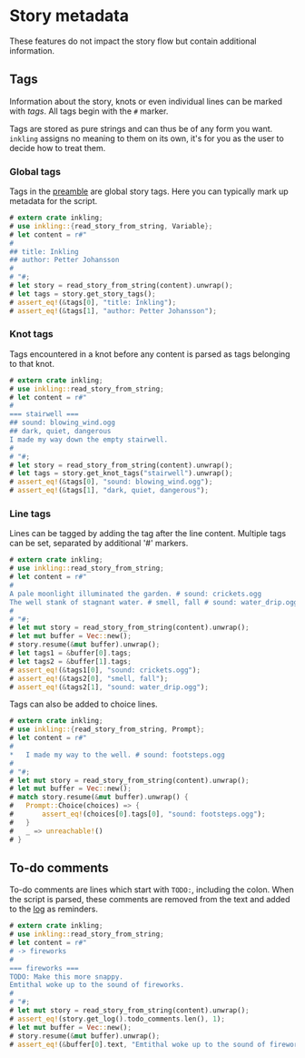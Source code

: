 # Story metadata

These features do not impact the story flow but contain additional information.

## Tags

Information about the story, knots or even individual lines can be marked with *tags*. All tags
begin with the `#` marker.

Tags are stored as pure strings and can thus be of any form you want. `inkling` assigns no
meaning to them on its own, it's for you as the user to decide how to treat them.

### Global tags

Tags in the [preamble](structure.md#preamble) are global story tags. Here you can typically mark up metadata for the script.

```rust
# extern crate inkling;
# use inkling::{read_story_from_string, Variable};
# let content = r#"
#
## title: Inkling
## author: Petter Johansson
#
# "#;
# let story = read_story_from_string(content).unwrap();
# let tags = story.get_story_tags();
# assert_eq!(&tags[0], "title: Inkling");
# assert_eq!(&tags[1], "author: Petter Johansson");
```

### Knot tags

Tags encountered in a knot before any content is parsed as tags belonging to that knot.

```rust
# extern crate inkling;
# use inkling::read_story_from_string;
# let content = r#"
#
=== stairwell ===
## sound: blowing_wind.ogg
## dark, quiet, dangerous
I made my way down the empty stairwell.
#
# "#;
# let story = read_story_from_string(content).unwrap();
# let tags = story.get_knot_tags("stairwell").unwrap();
# assert_eq!(&tags[0], "sound: blowing_wind.ogg");
# assert_eq!(&tags[1], "dark, quiet, dangerous");
```

### Line tags

Lines can be tagged by adding the tag after the line content. Multiple tags can
be set, separated by additional '#' markers.

```rust
# extern crate inkling;
# use inkling::read_story_from_string;
# let content = r#"
#
A pale moonlight illuminated the garden. # sound: crickets.ogg
The well stank of stagnant water. # smell, fall # sound: water_drip.ogg
#
# "#;
# let mut story = read_story_from_string(content).unwrap();
# let mut buffer = Vec::new();
# story.resume(&mut buffer).unwrap();
# let tags1 = &buffer[0].tags;
# let tags2 = &buffer[1].tags;
# assert_eq!(&tags1[0], "sound: crickets.ogg");
# assert_eq!(&tags2[0], "smell, fall");
# assert_eq!(&tags2[1], "sound: water_drip.ogg");
```

Tags can also be added to choice lines.

```rust
# extern crate inkling;
# use inkling::{read_story_from_string, Prompt};
# let content = r#"
#
*   I made my way to the well. # sound: footsteps.ogg
#
# "#;
# let mut story = read_story_from_string(content).unwrap();
# let mut buffer = Vec::new();
# match story.resume(&mut buffer).unwrap() {
#   Prompt::Choice(choices) => {
#       assert_eq!(choices[0].tags[0], "sound: footsteps.ogg");
#   }
#   _ => unreachable!()
# }
```

## To-do comments

To-do comments are lines which start with `TODO:`, including the colon. When the script 
is parsed, these comments are removed from the text and added to 
the [log](../usage/inspecting-the-log.md) as reminders.

```rust
# extern crate inkling;
# use inkling::read_story_from_string;
# let content = r#"
# -> fireworks
#
=== fireworks ===
TODO: Make this more snappy.
Emtithal woke up to the sound of fireworks.
# 
# "#;
# let mut story = read_story_from_string(content).unwrap();
# assert_eq!(story.get_log().todo_comments.len(), 1);
# let mut buffer = Vec::new();
# story.resume(&mut buffer).unwrap();
# assert_eq!(&buffer[0].text, "Emtithal woke up to the sound of fireworks.\n");
```